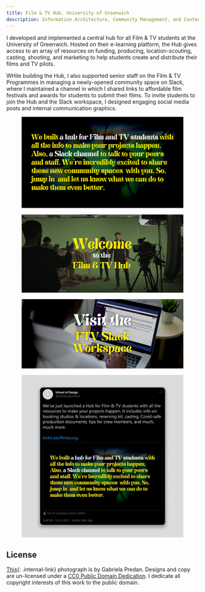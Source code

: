 ```yaml
---
title: Film & TV Hub, University of Greenwich
description: Information Architecture, Community Management, and Content Design for a major hub for Film & TV students at the University of Greenwich.
---
```


I developed and implemented a central hub for all Film & TV students at the University of Greenwich. Hosted on their e-learning platform, the Hub gives access to an array of resources on funding, producing, location-scouting, casting, shooting, and marketing to help students create and distribute their films and TV pilots. 

WHile building the Hub, I also supported senior staff on the Film & TV Programmes in managing a newly-opened community space on Slack, where I maintained a channel in which I shared links to affordable film festivals and awards for students to submit their films. To invite students to join the Hub and the Slack workspace, I designed engaging social media posts and internal communication graphics.

<figure>
        <img src="assets/ftv/we_built_a_hub.png" alt="Typography design reading 'Business of Film (explained)' fading in and out at the centre of the frame in loop" loading="lazy">
</figure>

<div class="split-layout">
    <figure style="flex: 2.076">
        <img id="students_shooting_VP" src="assets/ftv/ftv_hub.png" alt="'Business of Film (explained)' is written alongside a list of words that relate to the course such as pitching, freelancing, and marketing" loading="lazy">
    </figure>
    <figure style="flex: 2.338">
        <img src="assets/ftv/slack_workspace.png" alt="'Business of Film (explained)' is written alongside a list of words that relate to the course such as pitching, freelancing, and marketing" loading="lazy">
    </figure>
</div>

<figure>
        <img src="assets/ftv/tweet.jpg" alt="tweet inviting students to look into the ew Slack Channel and FTV Hub" loading="lazy">
</figure>

## License

[This](#students_shooting_VP){: .internal-link} photograph is by Gabriela Predan. Designs and copy are un-licensed under a <a href="https://creativecommons.org/publicdomain/zero/1.0/" target="_blank" rel="noopener noreferrer">CC0 Public Domain Dedication</a>. I dedicate all copyright interests of this work to the public domain.